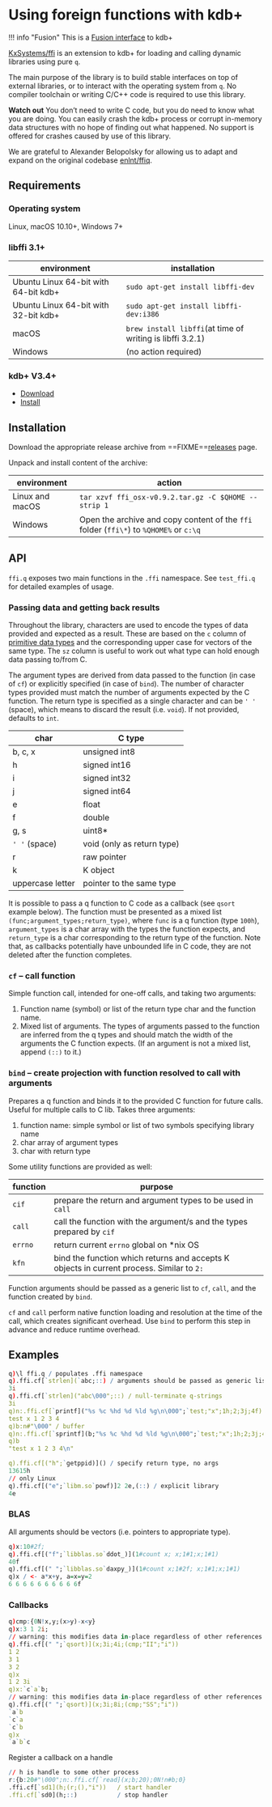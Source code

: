 # Using foreign functions with kdb+

!!! info "Fusion"
    This is a [Fusion interface](/interfaces/fuse) to kdb+

<i class="fa fa-github"></i> [KxSystems/ffi](https://github.com/kxsystems/ffi)
is an extension to kdb+ for loading and calling dynamic libraries using pure `q`. 

The main purpose of the library is to build stable interfaces on top of external libraries, or to interact with the operating system from `q`. No compiler toolchain or writing C/C++ code is required to use this library.

**Watch out** You don’t need to write C code, but you do need to know what you are doing. You can easily crash the kdb+ process or corrupt in-memory data structures with no hope of finding out what happened. No support is offered for crashes caused by use of this library.

We are grateful to Alexander Belopolsky for allowing us to adapt and expand on the original codebase 
<i class="fa fa-github"></i> [enlnt/ffiq](https://github.com/enlnt/ffiq). 


## Requirements

### Operating system
<i class="fa fa-linux"></i> Linux, 
<i class="fa fa-apple"></i> macOS 10.10+, 
<i class="fa fa-windows"></i> Windows 7+

### libffi 3.1+
environment                          | installation
-------------------------------------|----------------------------------------------------------
Ubuntu Linux 64-bit with 64-bit kdb+ | `sudo apt-get install libffi-dev`
Ubuntu Linux 64-bit with 32-bit kdb+ | `sudo apt-get install libffi-dev:i386`
macOS                                | `brew install libffi`(at time of writing is libffi 3.2.1)
Windows                              | (no action required)


### kdb+ V3.4+

-    <i class="fa fa-download"></i> [Download](http://kx.com/download/)
-    <i class="fa fa-hand-o-right"></i> [Install](http://code.kx.com/q/tutorials/install/)


## Installation

<i class="fa fa-download"></i>
Download the appropriate release archive from ==FIXME==[releases](../../releases/latest) page. 

Unpack and install content of the archive: 

environment     | action
----------------|---------------------------------------------------------------------------------------
Linux and macOS | `tar xzvf ffi_osx-v0.9.2.tar.gz -C $QHOME --strip 1`
Windows         | Open the archive and copy content of the `ffi` folder (`ffi\*`) to `%QHOME%` or `c:\q`


## API

`ffi.q` exposes two main functions in the `.ffi` namespace. See `test_ffi.q` for detailed examples of usage.


### Passing data and getting back results

Throughout the library, characters are used to encode the types of data provided and expected as a result. These are based on the `c` column of [primitive data types](http://code.kx.com/q/ref/datatypes/#primitive-datatypes) and the corresponding upper case for vectors of the same type. The `sz` column is useful to work out what type can hold enough data passing to/from C.

The argument types are derived from data passed to the function (in case of `cf`) or explicitly specified (in case of `bind`). The number of character types provided must match the number of arguments expected by the C function.
The return type is specified as a single character and can be `' '` (space), which means to discard the result (i.e. `void`). If not provided, defaults to `int`.

char             | C type       
-----------------| -------------------------
b, c, x          | unsigned int8
h                | signed int16
i                | signed int32
j                | signed int64
e                | float
f                | double
g, s             | uint8*
`' '` (space)    | void (only as return type)
r                | raw pointer
k                | K object
uppercase letter | pointer to the same type

It is possible to pass a q function to C code as a callback (see `qsort` example below). The function must be presented as a mixed list `(func;argument_types;return_type)`, where `func` is a q function (type `100h`), `argument_types` is a char array with the types the function expects, and `return_type` is a char corresponding to the return type of the function. Note that, as callbacks potentially have unbounded life in C code, they are not deleted after the function completes.


### `cf` – call function

Simple function call, intended for one-off calls, and taking two arguments:

1. Function name (symbol) or list of the return type char and the function name.
2. Mixed list of arguments. The types of arguments passed to the function are inferred from the q types and should match the width of the arguments the C function expects. (If an argument is not a mixed list, append `(::)` to it.)


### `bind` – create projection with function resolved to call with arguments

Prepares a q function and binds it to the provided C function for future calls. Useful for multiple calls to C lib. Takes three arguments:

1. function name: simple symbol or list of two symbols specifying library name 
2. char array of argument types
3. char with return type


Some utility functions are provided as well:

function | purpose
---------|-------------------------------------------------------------------------------------
`cif`    | prepare the return and argument types to be used in `call`
`call`   | call the function with the argument/s and the types prepared by `cif`
`errno`  | return current `errno` global on \*nix OS
`kfn`    | bind the function which returns and accepts K objects in current process. Similar to `2:`

Function arguments should be passed as a generic list to `cf`, `call`, and the function created by `bind`.

`cf` and `call` perform native function loading and resolution at the time of the call, which creates significant overhead. Use `bind` to perform this step in advance and reduce runtime overhead.


## Examples
```q
q)\l ffi.q / populates .ffi namespace
q).ffi.cf[`strlen](`abc;::) / arguments should be passed as generic lists
3i
q).ffi.cf[`strlen]("abc\000";::) / null-terminate q-strings
3i
q)n:.ffi.cf[`printf]("%s %c %hd %d %ld %g\n\000";`test;"x";1h;2;3j;4f)
test x 1 2 3 4
q)b:n#"\000" / buffer
q)n:.ffi.cf[`sprintf](b;"%s %c %hd %d %ld %g\n\000";`test;"x";1h;2;3j;4f)
q)b
"test x 1 2 3 4\n"

q).ffi.cf[("h";`getppid)]() / specify return type, no args
13615h
// only Linux
q).ffi.cf[("e";`libm.so`powf)]2 2e,(::) / explicit library
4e
```


### BLAS 
All arguments should be vectors (i.e. pointers to appropriate type).
```q
q)x:10#2f;
q).ffi.cf[("f";`libblas.so`ddot_)](1#count x; x;1#1;x;1#1)
40f
q).ffi.cf[(" ";`libblas.so`daxpy_)](1#count x;1#2f; x;1#1;x;1#1)
q)x / <- a*x+y, a=x=y=2
6 6 6 6 6 6 6 6 6 6f
```


### Callbacks
```q
q)cmp:{0N!x,y;(x>y)-x<y} 
q)x:3 1 2i;
// warning: this modifies data in-place regardless of other references.
q).ffi.cf[(" ";`qsort)](x;3i;4i;(cmp;"II";"i")) 
1 2
3 1
3 2
q)x
1 2 3i
q)x:`c`a`b;
// warning: this modifies data in-place regardless of other references.
q).ffi.cf[(" ";`qsort)](x;3i;8i;(cmp;"SS";"i")) 
`a`b
`c`a
`c`b
q)x
`a`b`c
```
Register a callback on a handle
```q
// h is handle to some other process
r:{b:20#"\000";n:.ffi.cf[`read](x;b;20);0N!n#b;0}
.ffi.cf[`sd1](h;(r;(),"i"))   / start handler
.ffi.cf[`sd0](h;::)           / stop handler
```

